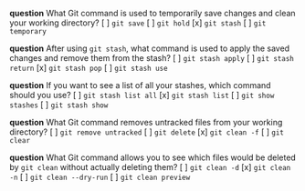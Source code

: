 **question** What Git command is used to temporarily save changes and clean your working directory?
[ ] `git save`
[ ] `git hold`
[x] `git stash`
[ ] `git temporary`

**question** After using `git stash`, what command is used to apply the saved changes and remove them from the stash?
[ ] `git stash apply`
[ ] `git stash return`
[x] `git stash pop`
[ ] `git stash use`

**question** If you want to see a list of all your stashes, which command should you use?
[ ] `git stash list all`
[x] `git stash list`
[ ] `git show stashes`
[ ] `git stash show`

**question** What Git command removes untracked files from your working directory?
[ ] `git remove untracked`
[ ] `git delete`
[x] `git clean -f`
[ ] `git clear`

**question** What Git command allows you to see which files would be deleted by `git clean` without actually deleting them?
[ ] `git clean -d`
[x] `git clean -n`
[ ] `git clean --dry-run`
[ ] `git clean preview`